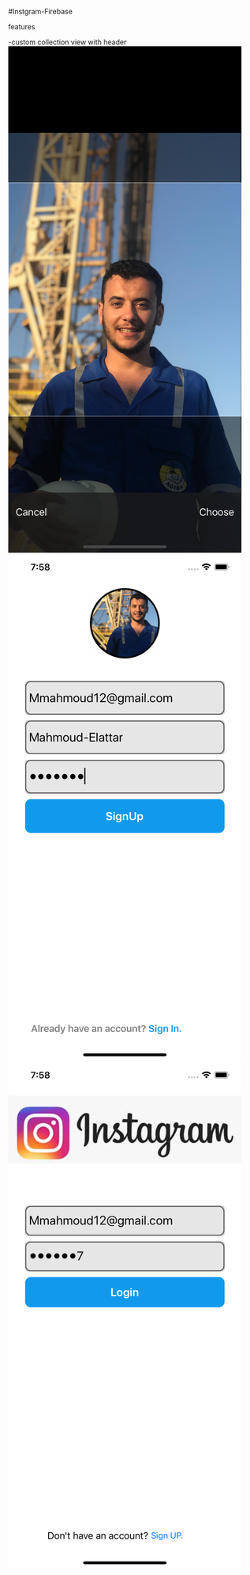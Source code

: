 #Instgram-Firebase

features

-custom collection view with header
![](template-images/profile-photo.png)                         ![](template-images/register.png)                         ![](template-images//login.png)
